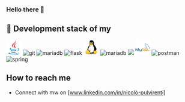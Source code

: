 ### Hello there 👋

<!--
**xpulvi/xpulvi** is a ✨ _special_ ✨ repository because its `README.md` (this file) appears on your GitHub profile.

Here are some ideas to get you started:

- 🔭 I’m currently working on ...
- 🌱 I’m currently learning ...
- 👯 I’m looking to collaborate on ...
- 🤔 I’m looking for help with ...
- 💬 Ask me about ...
- 📫 How to reach me: ...
- 😄 Pronouns: ...
- ⚡ Fun fact: ...
-->
## 💼 Development stack of my

<p align="left">
    <img src="https://raw.githubusercontent.com/devicons/devicon/master/icons/java/java-original.svg" alt="java" width="40" height="40" />
    <img src="https://www.vectorlogo.zone/logos/git-scm/git-scm-icon.svg" alt="git" width="40" height="40" />
    <img src="https://www.vectorlogo.zone/logos/mariadb/mariadb-icon.svg" alt="mariadb" width="40" height="40"/>
     <img src= "https://www.vectorlogo.zone/logos/pocoo_flask/pocoo_flask-icon.svg" alt="flask" width="40"         height="40"/>
    <img src= "https://raw.githubusercontent.com/devicons/devicon/master/icons/linux/linux-original.svg" alt="linux" width="40" height="40"/>
    <img src= "https://www.vectorlogo.zone/logos/mariadb/mariadb-icon.svg" alt="mariadb" width="40" height="40"/>
    <img src= />
    <img src= "https://raw.githubusercontent.com/devicons/devicon/master/icons/mysql/mysql-original-wordmark.svg" alt="mysql" width="40" height="40"/>
    <img src= "https://www.vectorlogo.zone/logos/getpostman/getpostman-icon.svg" alt="postman" width="40" height="40"/>
    <img src= "https://www.vectorlogo.zone/logos/springio/springio-icon.svg" alt="spring" width="40" height="40" />
    
</p>

## How to reach me

- Connect with mw on [www.linkedin.com/in/nicolò-pulvirenti] 
